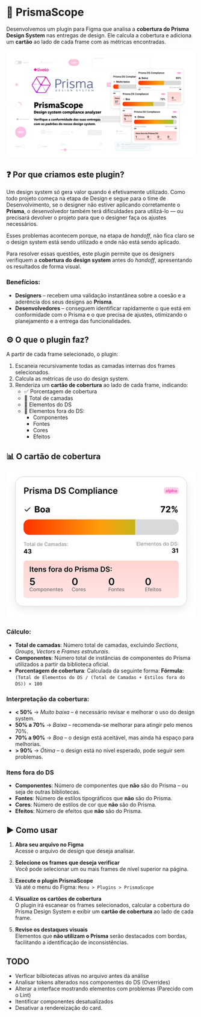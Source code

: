 # 🧩 PrismaScope

Desenvolvemos um plugin para Figma que analisa a **cobertura do Prisma Design System** nas entregas de design.
Ele calcula a cobertura e adiciona um **cartão** ao lado de cada frame com as métricas encontradas.

![Prisma-coverage-cover](./assets/Capa.png)


## ❓ Por que criamos este plugin?

Um design system só gera valor quando é efetivamente utilizado. Como todo projeto começa na etapa de Design e segue para o time de Desenvolvimento, se o designer não estiver aplicando corretamente o **Prisma**, o desenvolvedor também terá dificuldades para utilizá-lo — ou precisará devolver o projeto para que o designer faça os ajustes necessários.

Esses problemas acontecem porque, na etapa de *handoff*, não fica claro se o design system está sendo utilizado e onde não está sendo aplicado.

Para resolver essas questões, este plugin permite que os designers verifiquem a **cobertura do design system** antes do *handoff*, apresentando os resultados de forma visual.

### Benefícios:
- **Designers** – recebem uma validação instantânea sobre a coesão e a aderência dos seus designs ao **Prisma**.
- **Desenvolvedores** – conseguem identificar rapidamente o que está em conformidade com o Prisma e o que precisa de ajustes, otimizando o planejamento e a entrega das funcionalidades.

## ⚙️ O que o plugin faz?

A partir de cada frame selecionado, o plugin:
1. Escaneia recursivamente todas as camadas internas dos frames selecionados.
2. Calcula as métricas de uso do design system.
3. Renderiza um **cartão de cobertura** ao lado de cada frame, indicando:
   - ✅ Porcentagem de cobertura
   - 🧱 Total de camadas
   - 🧩 Elementos do DS
   - 🚫 Elementos fora do DS:
     - Componentes
     - Fontes
     - Cores
     - Efeitos

## 📊 O cartão de cobertura

![Prisma-coverage-card](./assets/card.png)

### Cálculo:
- **Total de camadas**: Número total de camadas, excluindo *Sections*, *Groups*, *Vectors* e *Frames estruturais*.
- **Componentes**: Número total de instâncias de componentes do Prisma utilizados a partir da biblioteca oficial.
- **Porcentagem de cobertura**:
  Calculada da seguinte forma:
  **Fórmula:**<br>
  `(Total de Elementos do DS / (Total de Camadas + Estilos fora do DS)) × 100`

### Interpretação da cobertura:
- **< 50%** → _Muito baixa_ – é necessário revisar e melhorar o uso do design system.
- **50% a 70%** → _Baixa_ – recomenda-se melhorar para atingir pelo menos 70%.
- **70% a 90%** → _Boa_ – o design está aceitável, mas ainda há espaço para melhorias.
- **> 90%** → _Ótima_ – o design está no nível esperado, pode seguir sem problemas.

### Itens fora do DS
- **Componentes**: Número de componentes que **não** são do Prisma – ou seja de outras bibliotecas.
- **Fontes**: Número de estilos tipográficos que **não** são do Prisma.
- **Cores**: Número de estilos de cor que **não** são do Prisma.
- **Efeitos**: Número de efeitos que **não** são do Prisma.

## ▶️ Como usar

1. **Abra seu arquivo no Figma**<br>
   Acesse o arquivo de design que deseja analisar.

2. **Selecione os frames que deseja verificar**<br>
   Você pode selecionar um ou mais frames de nível superior na página.

3. **Execute o plugin PrismaScope**<br>
   Vá até o menu do Figma:
   `Menu > Plugins > PrismaScope`

4. **Visualize os cartões de cobertura**<br>
   O plugin irá escanear os frames selecionados, calcular a cobertura do Prisma Design System e exibir um **cartão de cobertura** ao lado de cada frame.

5. **Revise os destaques visuais**<br>
   Elementos que **não utilizam o Prisma** serão destacados com bordas, facilitando a identificação de inconsistências.

## TODO

- Verficar bilbiotecas ativas no arquivo antes da análise
- Analisar tokens alterados nos componentes do DS (Overrides)
- Alterar a interface mostrando elementos com problemas (Parecido com o Lint)
- Itentificar componentes desatualizados
- Desativar a rendereização do card.
